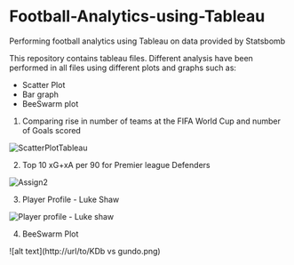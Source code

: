 # Football-Analytics-using-Tableau
Performing football analytics using Tableau on data provided by Statsbomb

This repository contains tableau files. Different analysis have been performed in all files using different plots and graphs such as:
* Scatter Plot
* Bar graph
* BeeSwarm plot

1. Comparing rise in number of teams at the FIFA World Cup and number of Goals scored

![ScatterPlotTableau](https://user-images.githubusercontent.com/31702449/112308783-894ffa80-8cc8-11eb-9c32-5267c7ceaac8.png)

2. Top 10 xG+xA per 90 for Premier league Defenders

![Assign2](https://user-images.githubusercontent.com/31702449/112308880-a4bb0580-8cc8-11eb-9565-335041be4b6d.png)

3. Player Profile - Luke Shaw

![Player profile - Luke shaw](https://user-images.githubusercontent.com/31702449/112308954-bdc3b680-8cc8-11eb-9b8a-114954692770.png)

4. BeeSwarm Plot 

![alt text](http://url/to/KDb vs gundo.png)

